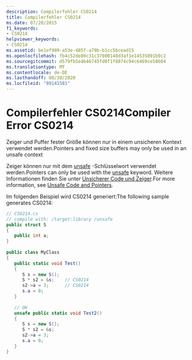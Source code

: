 ```yaml
---
description: Compilerfehler CS0214
title: Compilerfehler CS0214
ms.date: 07/20/2015
f1_keywords:
- CS0214
helpviewer_keywords:
- CS0214
ms.assetid: be1ef909-a53e-485f-a79b-b1cc56cead15
ms.openlocfilehash: fb4c52de80c31c37800148d3af1e14535091b9c2
ms.sourcegitcommit: d579fb5e4b46745fd0f1f8874c94c6469ce58604
ms.translationtype: MT
ms.contentlocale: de-DE
ms.lasthandoff: 08/30/2020
ms.locfileid: "89141581"
---
```

# <a name="compiler-error-cs0214"></a><span data-ttu-id="ff0a3-103">Compilerfehler CS0214</span><span class="sxs-lookup"><span data-stu-id="ff0a3-103">Compiler Error CS0214</span></span>
<span data-ttu-id="ff0a3-104">Zeiger und Puffer fester Größe können nur in einem unsicheren Kontext verwendet werden.</span><span class="sxs-lookup"><span data-stu-id="ff0a3-104">Pointers and fixed size buffers may only be used in an unsafe context</span></span>  
  
 <span data-ttu-id="ff0a3-105">Zeiger können nur mit dem [unsafe](../language-reference/keywords/unsafe.md) -Schlüsselwort verwendet werden.</span><span class="sxs-lookup"><span data-stu-id="ff0a3-105">Pointers can only be used with the [unsafe](../language-reference/keywords/unsafe.md) keyword.</span></span> <span data-ttu-id="ff0a3-106">Weitere Informationen finden Sie unter [Unsicherer Code und Zeiger](../programming-guide/unsafe-code-pointers/index.md).</span><span class="sxs-lookup"><span data-stu-id="ff0a3-106">For more information, see [Unsafe Code and Pointers](../programming-guide/unsafe-code-pointers/index.md).</span></span>  
  
 <span data-ttu-id="ff0a3-107">Im folgenden Beispiel wird CS0214 generiert:</span><span class="sxs-lookup"><span data-stu-id="ff0a3-107">The following sample generates CS0214:</span></span>  
  
```csharp  
// CS0214.cs  
// compile with: /target:library /unsafe  
public struct S  
{  
   public int a;  
}  
  
public class MyClass  
{  
   public static void Test()  
   {  
      S s = new S();  
      S * s2 = &s;    // CS0214  
      s2->a = 3;      // CS0214  
      s.a = 0;  
   }  
  
   // OK  
   unsafe public static void Test2()  
   {  
      S s = new S();  
      S * s2 = &s;  
      s2->a = 3;  
      s.a = 0;  
   }  
}  
```
